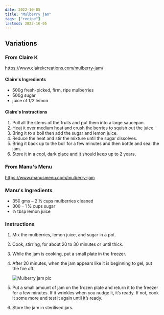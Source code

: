 ```yaml
---
date: 2022-10-05
title: "Mulberry jam"
tags: ["recipe"]
lastmod: 2022-10-05
---
```


## Variations

### From Claire K

<https://www.clairekcreations.com/mulberry-jam/>

#### Claire's Ingredients

- 500g fresh-picked, firm, ripe mulberries
- 500g sugar
- juice of 1/2 lemon

#### Claire's Instructions

1. Pull all the stems of the fruits and put them into a large saucepan.
2. Heat it over medium heat and crush the berries to squish out the juice.
3. Bring it to a boil then add the sugar and lemon juice.
4. Reduce the heat and stir the mixture until the sugar dissolves.
5. Bring it back up to the boil for a few minutes and then bottle and seal the jam.
6. Store it in a cool, dark place and it should keep up to 2 years.

### From Manu's Menu

<https://www.manusmenu.com/mulberry-jam>

### Manu's Ingredients

- 350 gms – 2 ½ cups mulberries cleaned
- 300 – 1 ½ cups sugar
- ½ tbsp lemon juice

### Instructions

1. Mix the mulberries, lemon juice, and sugar in a pot.

2. Cook, stirring, for about 20 to 30 minutes or until thick.

3. While the jam is cooking, put a small plate in the freezer.

4. After 20 minutes, when the jam appears like it is beginning to gel, put the fire off.

    ![Mulberry jam pic](https://www.manusmenu.com/wp-content/uploads/2019/05/BeFunky-collage-33.jpg)

5. Put a small amount of jam on the frozen plate and return it to the freezer for a few minutes. If it wrinkles when you nudge it, it’s ready. If not, cook it some more and test it again until it’s ready.

6. Store the jam in sterilised jars.

